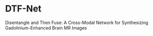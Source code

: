 # DTF-Net
Disentangle and Then Fuse: A Cross-Modal Network for Synthesizing Gadolinium-Enhanced Brain MR Images

